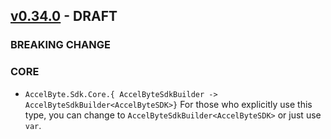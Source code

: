 <a name="v0.34.0"></a>
## [v0.34.0] - DRAFT

### BREAKING CHANGE

### CORE
- `AccelByte.Sdk.Core.{ AccelByteSdkBuilder -> AccelByteSdkBuilder<AccelByteSDK>}`
For those who explicitly use this type, you can change to `AccelByteSdkBuilder<AccelByteSDK>` or just use `var`.



[v0.34.0]: https://github.com/AccelByte/accelbyte-csharp-sdk/compare/v0.33.0...v0.34.0